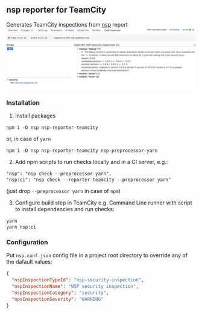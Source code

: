 ## nsp reporter for TeamCity

Generates TeamCity inspections from [nsp][nsp] report
![Demo report](tc-ui.png)

### Installation
1. Install packages
```
npm i -D nsp nsp-reporter-teamcity
```
or, in case of `yarn`
```
npm i -D nsp nsp-reporter-teamcity nsp-preprocessor-yarn
```
2. Add npm scripts to run checks locally and in a CI server, e.g.:
```
"nsp": "nsp check --preprocessor yarn",
"nsp:ci": "nsp check --reporter teamcity --preprocessor yarn"
```
(just drop `--preprocessor yarn` in case of `npm`)

3. Configure build step in TeamCity
e.g. Command Line runner with script to install dependencies and run checks:
```
yarn
yarn nsp:ci
```

### Configuration
Put `nsp.conf.json` config file in a project root directory to override any of the dafault values:

```json
{
  "nspInspectionTypeId": "nsp-security-inspection",
  "nspInspectionName": "NSP security inspection",
  "nspInspectionCategory": "security",
  "npsInspectionSeverity": "WARNING"
}
```

[nsp]: https://www.npmjs.com/package/nsp
